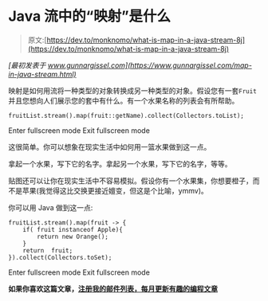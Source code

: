 # Java 流中的“映射”是什么

> 原文:[https://dev.to/monknomo/what-is-map-in-a-java-stream-8j](https://dev.to/monknomo/what-is-map-in-a-java-stream-8j)

*[最初发表于 www.gunnargissel.com](https://www.gunnargissel.com/map-in-java-stream.html)*

映射是如何用流将一种类型的对象转换成另一种类型的对象。假设您有一套`Fruit`并且您想向人们展示您的套中有什么。有一个水果名称的列表会有所帮助。

```
fruitList.stream().map(fruit::getName).collect(Collectors.toList); 
```

Enter fullscreen mode Exit fullscreen mode

这很简单。你可以想象在现实生活中如何用一篮水果做到这一点。

拿起一个水果，写下它的名字。拿起另一个水果，写下它的名字，等等。

贴图还可以让你在现实生活中不容易模拟。假设你有一个水果集，你想要橙子，而不是苹果(我觉得这比交换更接近嬗变，但这是个比喻，ymmv)。

你可以用 Java 做到这一点:

```
fruitList.stream().map(fruit -> {
    if( fruit instanceof Apple){
        return new Orange();
    }
    return  fruit;
}).collect(Collectors.toSet); 
```

Enter fullscreen mode Exit fullscreen mode

**如果你喜欢这篇文章，[注册我的邮件列表，每月更新有趣的编程文章](https://www.gunnargissel.com/pages/email-signup-1.html)**